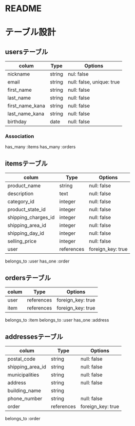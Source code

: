 # README
# テーブル設計

## usersテーブル

|colum            | Type    | Options                   |
| ----------------|-------- |-------------------------- |
| nickname        | string  | nul: false                |
| email           | string  | null: false, unique: true |
| first_name      | string  | null: false               |
| last_name       | string  | null: false               |
| first_name_kana | string  | null: false               |
| last_name_kana  | string  | null: false               |
| birthday        | date    | null: false               |

### Association
has_many :items
has_many :orders

## itemsテーブル

|colum                 | Type     | Options           |
| ---------------------|--------- |------------------ |
| product_name         | string   | null: false       |
| description          | text     | null: false       |
| category_id          | integer  | null: false       |
| product_state_id     | integer  | null: false       |
| shipping_charges_id  | integer  | null: false       |
| shipping_area_id     | integer  | null: false       |
| shipping_day_id      | integer  | null: false       |
| selling_price        | integer  | null: false       |
| user                 |references | foreign_key: true |
 
belongs_to :user
has_one :order

 ## ordersテーブル
|colum | Type       | Options           |
| -----|----------- |------------------ |
| user | references | foreign_key: true |
| item | references | foreign_key: true |

belongs_to :item
belongs_to :user
has_one :address


## addressesテーブル
|colum             | Type      | Options           |
| -----------------| ----------|-------------------|
| postal_code      | string    | null: false       |
| shipping_area_id | string    | null: false       |
| municipalities   | string    | null: false       |
| address          | string    | null: false       |
| building_name    | string    |                   |
| phone_number     | string    | null: false       |
| order            |references | foreign_key: true |
belongs_to :order